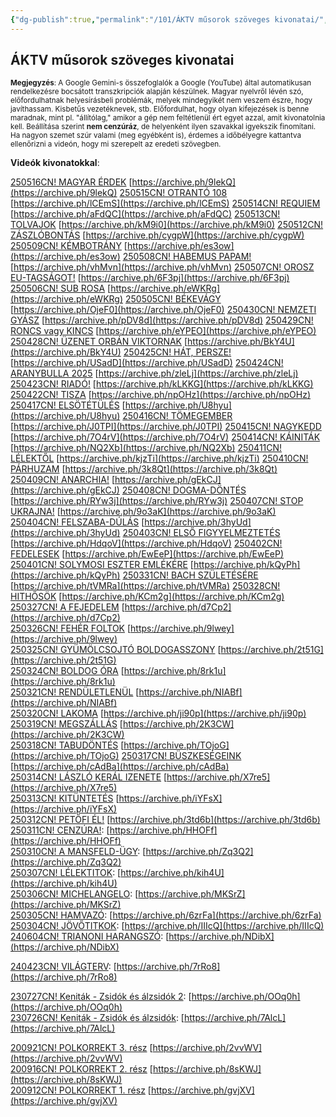 ```yaml
---
{"dg-publish":true,"permalink":"/101/ÁKTV műsorok szöveges kivonatai/","title":"ÁKTV műsorok szöveges kivonatai","created":"2025-03-05T15:52","updated":"2025-05-16T23:52"}
---
```



## ÁKTV műsorok szöveges kivonatai



<small>**Megjegyzés**: A Google Gemini-s összefoglalók a Google (YouTube) által automatikusan rendelkezésre bocsátott transzkripciók alapján készülnek. Magyar nyelvről lévén szó, előfordulhatnak helyesírásbeli problémák, melyek mindegyikét nem veszem észre, hogy javíthassam. Kisbetűs vezetéknevek, stb. Előfordulhat, hogy olyan kifejezések is benne maradnak, mint pl. "állítólag," amikor a gép nem feltétlenül ért egyet azzal, amit kivonatolnia kell. Beállítása szerint **nem cenzúráz**, de helyenként ilyen szavakkal igyekszik finomítani. Ha nagyon szemet szúr valami (meg egyébként is), érdemes a időbélyegre kattantva ellenőrizni a videón, hogy mi szerepelt az eredeti szövegben.</small>

**Videók kivonatokkal**:  

[250516CN! MAGYAR ÉRDEK](https://rumble.com/v6tgxlj-250516cn-magyar-rdek-kubnyi-tams-ktv.html)  [https://archive.ph/9lekQ](https://archive.ph/9lekQ)
[250515CN! OTRANTÓ 108](https://rumble.com/v6tfcnp-250515cn-otrant-108-kubnyi-tams-ktv.html)  [https://archive.ph/lCEmS](https://archive.ph/lCEmS)
[250514CN! REQUIEM](https://rumble.com/v6tdpxd-250514cn-requiem-kubnyi-tams-ktv.html)  [https://archive.ph/aFdQC](https://archive.ph/aFdQC)
[250513CN! TOLVAJOK](https://rumble.com/v6tc3az-250513cn-tolvajok-kubnyi-tams-ktv.html)  [https://archive.ph/kM9i0](https://archive.ph/kM9i0)
[250512CN! ZÁSZLÓBONTÁS](https://rumble.com/v6taerr-250512cn-zszlbonts-kubnyi-tams-ktv.html)  [https://archive.ph/cygpW](https://archive.ph/cygpW)
[250509CN! KÉMBOTRÁNY](https://rumble.com/v6t6lj5-250509cn-kmbotrny-kubnyi-tams-ktv.html)  [https://archive.ph/es3ow](https://archive.ph/es3ow)
[250508CN! HABEMUS PAPAM!](https://rumble.com/v6t50bh-250508cn-habemus-papam-kubnyi-tams-ktv.html)  [https://archive.ph/vhMvn](https://archive.ph/vhMvn)
[250507CN! OROSZ EU-TAGSÁGOT!](https://rumble.com/v6t3cav-250507cn-orosz-eu-tagsgot-kubnyi-tams-ktv.html)  [https://archive.ph/6F3pj](https://archive.ph/6F3pj)
[250506CN! SUB ROSA](https://rumble.com/v6t1our-250506n-sub-rosa-kubnyi-tams-ktv.html)  [https://archive.ph/eWKRg](https://archive.ph/eWKRg)
[250505CN! BÉKEVÁGY](https://rumble.com/v6szzyb-250505cn-bkevgy-kubnyi-tams-ktv.html)  [https://archive.ph/OjeF0](https://archive.ph/OjeF0)
[250430CN! NEMZETI GYÁSZ](https://rumble.com/v6ssamn-250430cn-nemzeti-gysz-kubnyi-tams-ktv.html)  [https://archive.ph/pDV8d](https://archive.ph/pDV8d)
[250429CN! RONCS vagy KINCS](https://rumble.com/v6sqph1-250429cn-roncs-vagy-kincs-kubnyi-tams-ktv.html)  [https://archive.ph/eYPEO](https://archive.ph/eYPEO)
[250428CN! ÜZENET ORBÁN VIKTORNAK](https://rumble.com/v6sp2gv-250428cn-zenet-orbn-viktornak-kubnyi-tams-ktv.html)  [https://archive.ph/BkY4U](https://archive.ph/BkY4U)
[250425CN! HÁT, PERSZE!](https://rumble.com/v6skkth-250425cn-ht-persze-kubnyi-tams-ktv.html)  [https://archive.ph/USadD](https://archive.ph/USadD)
[250424CN! ARANYBULLA 2025](https://rumble.com/v6sixan-250424cn-aranybulla-2025-kubnyi-tams-ktv.html)  [https://archive.ph/zleLj](https://archive.ph/zleLj)
[250423CN! RIADÓ!](https://rumble.com/v6shapv-250423cn-riad-kubnyi-tams-ktv.html)  [https://archive.ph/kLKKG](https://archive.ph/kLKKG)
[250422CN! TISZA](https://rumble.com/v6sfmjh-250422cn-tisza-kubnyi-tams-ktv.html)  [https://archive.ph/npOHz](https://archive.ph/npOHz)
[250417CN! ELSÖTÉTÜLÉS](https://rumble.com/v6s8puh-250417cn-elsttls-kubnyi-tams-ktv.html)  [https://archive.ph/U8hyu](https://archive.ph/U8hyu)
[250416CN! TÖMEGEMBER](https://rumble.com/v6s6jib-250416cn-tmegember-kubnyi-tams-ktv.html)  [https://archive.ph/J0TPI](https://archive.ph/J0TPI)
[250415CN! NAGYKEDD](https://rumble.com/v6s4w7b-250415cn-nagykedd-kubnyi-tams-ktv.html)  [https://archive.ph/7O4rV](https://archive.ph/7O4rV)
[250414CN! KÁINITÁK](https://rumble.com/v6s39kb-25044cn-kinitk-kubny-tams-ktv.html)  [https://archive.ph/NQ2Xb](https://archive.ph/NQ2Xb)
[250411CN! LÉLEKTŐL](https://rumble.com/v6ryw61-250411cn-llektl-kubnyi-tams-ktv.html)  [https://archive.ph/kjzTi](https://archive.ph/kjzTi)
[250410CN! PÁRHUZAM](https://rumble.com/v6ry6ln-250410cn-prhuzam-kubnyi-tams-ktv.html)  [https://archive.ph/3k8Qt](https://archive.ph/3k8Qt)
[250409CN! ANARCHIA!](https://rumble.com/v6rvn0f-250409cn-anarchia-kubnyi-tams-ktv.html)  [https://archive.ph/gEkCJ](https://archive.ph/gEkCJ)
[250408CN! DOGMA-DÖNTÉS](https://rumble.com/v6ru2hj-250408cn-dogma-dnts-kubnyi-tams-ktv.html)  [https://archive.ph/RYw3j](https://archive.ph/RYw3j)
[250407CN! STOP UKRAJNA!](https://rumble.com/v6rserp-250407cn-stop-ukrajna-kubnyi-tams-ktv.html)  [https://archive.ph/9o3aK](https://archive.ph/9o3aK)
[250404CN! FELSZABA-DÚLÁS](https://rumble.com/v6rnobx-250404cn-felszaba-dls-kubnyi-tams-ktv.html)  [https://archive.ph/3hyUd](https://archive.ph/3hyUd)
[250403CN! ELSŐ FIGYYELMEZTETÉS](https://rumble.com/v6rlzsp-250403cn-els-figyyelmeztets-kubnyi-tams-ktv.html)  [https://archive.ph/HdqoV](https://archive.ph/HdqoV)
[250402CN! FEDELESEK](https://rumble.com/v6rkbw1-250402cn-fedelesek-kubnyi-tams-ktv.html)  [https://archive.ph/EwEeP](https://archive.ph/EwEeP)  
[250401CN! SOLYMOSI ESZTER EMLÉKÉRE](https://rumble.com/v6riqdv-250401cn-solymosi-eszter-emlkre-kubnyi-tams-ktv.html)  [https://archive.ph/kQyPh](https://archive.ph/kQyPh)
[250331CN! BACH SZÜLETÉSÉRE](https://rumble.com/v6rh3h5-250331cn-bach-szletsre-kubnyi-tams-ktv.html)  [https://archive.ph/tVMRa](https://archive.ph/tVMRa)
[250328CN! HITHŐSÖK](https://rumble.com/v6rcemw-250328cn-hithsk-kubnyi-tams-ktv.html)  [https://archive.ph/KCm2g](https://archive.ph/KCm2g)  
[250327CN! A FEJEDELEM](https://rumble.com/v6ran3c-250327cn-a-fejedelem-kubnyi-tams-ktv.html)  [https://archive.ph/d7Cp2](https://archive.ph/d7Cp2)  
[250326CN! FEHÉR FOLTOK](https://rumble.com/v6r8yie-250326cn-fehr-foltok-kubnyi-tams-ktv.html)  [https://archive.ph/9lwey](https://archive.ph/9lwey)  
[250325CN! GYÜMÖLCSOJTÓ BOLDOGASSZONY](https://rumble.com/v6r719y-250325cn-gymlcsojt-boldogasszony-kubnyi-tams-ktv.html)  [https://archive.ph/2t51G](https://archive.ph/2t51G)  
[250324CN! BOLDOG ÓRA](https://rumble.com/v6r55zy-250324cn-boldog-ra-kubnyi-tams-ktv.html)  [https://archive.ph/8rk1u](https://archive.ph/8rk1u)  
[250321CN! RENDÜLETLENÜL](https://rumble.com/v6r030o-250321cn-rendletlenl-kubnyi-tams-ktv.html)  [https://archive.ph/NIABf](https://archive.ph/NIABf)  
[250320CN! LAKOMA](https://rumble.com/v6qy9vy-250320cn-lakoma-kubnyi-tams-ktv.html)  [https://archive.ph/ji90p](https://archive.ph/ji90p)  
[250319CN! MEGSZÁLLÁS](https://rumble.com/v6qwg38-250319cn-megszlls-kubnyi-tams-ktv.html)  [https://archive.ph/2K3CW](https://archive.ph/2K3CW)  
[250318CN! TABUDÖNTÉS](https://rumble.com/v6qun42-250318cn-tabudnts-kubnyi-tams-ktv.html)  [https://archive.ph/TOjoG](https://archive.ph/TOjoG)
[250317CN! BÜSZKESÉGEINK](https://rumble.com/v6qslio-250317cn-bszkesgeink-kubnyi-tams-ktv.html)  [https://archive.ph/cAdBa](https://archive.ph/cAdBa)  
[250314CN! LÁSZLÓ KERÁL IZENETE](https://rumble.com/v6qn5d8-250314cn-lszl-kerl-izenete.html)  [https://archive.ph/X7re5](https://archive.ph/X7re5)  
[250313CN! KITÜNTETÉS](https://rumble.com/v6qlduq-250313cn-kitntets-kubnyi-tams-ktv.html)  [https://archive.ph/iYFsX](https://archive.ph/iYFsX)  
[250312CN! PETŐFI ÉL!](https://rumble.com/v6qjivo-250312cn-petfi-l-kubnyi-tams-ktv.html)  [https://archive.ph/3td6b](https://archive.ph/3td6b)  
[250311CN! CENZÚRA!](https://rumble.com/v6qhoqu-250311cn-cenzra-kubnyi-tams-ktv.html):  [https://archive.ph/HHOFf](https://archive.ph/HHOFf)  
[250310CN! A MANSFELD-ÜGY](https://rumble.com/v6qfvdc-250310cn-a-mansfeld-gy-kubnyi-tams-ktv.html):  [https://archive.ph/Zq3Q2](https://archive.ph/Zq3Q2)  
[250307CN! LÉLEKTITOK](https://rumble.com/v6qanta-250307cn-llektitok-kubnyi-tams-ktv.html):  [https://archive.ph/kih4U](https://archive.ph/kih4U)  
[250306CN! MICHELANGELO](https://rumble.com/v6q8q18-250306cn-michelangelo-kubnyi-tams.html):  [https://archive.ph/MKSrZ](https://archive.ph/MKSrZ)  
[250305CN! HAMVAZÓ](https://rumble.com/v6q6vv6-250305cn-hamvaz-kubnyi-tams-ktv.html):  [https://archive.ph/6zrFa](https://archive.ph/6zrFa)  
[250304CN! JÖVŐTITKOK](https://rumble.com/v6q6e1y-250304cn-jvtitkok-kubnyi-tams.html):  [https://archive.ph/IIIcQ](https://archive.ph/IIIcQ)  
[240604CN! TRIANONI HARANGSZÓ](https://rumble.com/v6qcpdu-240604cn-trianoni-harangsz-kubnyi-tams-ktv.html):  [https://archive.ph/NDibX](https://archive.ph/NDibX)  

[240423CN! VILÁGTERV](https://rumble.com/v6qfeg2-vilgterv-ktv-240423cn.html):  [https://archive.ph/7rRo8](https://archive.ph/7rRo8)  

[230727CN! Keniták - Zsidók és álzsidók 2](https://rumble.com/v6qj25e-zsidk-s-lzsidk-2.html):  [https://archive.ph/OOq0h](https://archive.ph/OOq0h)  
[230726CN! Keniták - Zsidók és álzsidók](https://rumble.com/v6qj226-zsidk-s-lzsidk.html):  [https://archive.ph/7AlcL](https://archive.ph/7AlcL)  

[200921CN! POLKORREKT 3. rész](https://rumble.com/v6qnlis-200921cn-polkorrekt-3.-rsz-kubnyi-tams-ktv.html)  [https://archive.ph/2vvWV](https://archive.ph/2vvWV)  
[200916CN! POLKORREKT 2. rész](https://rumble.com/v6qnlh2-200916cn-polkorrekt-2.-rsz-kubnyi-tams-ktv.html)  [https://archive.ph/8sKWJ](https://archive.ph/8sKWJ)  
[200912CN! POLKORREKT 1. rész](https://rumble.com/v6qnl4a-200912cn-polkorrekt-1.-rsz-kubnyi-tams-ka.html)  [https://archive.ph/gvjXV](https://archive.ph/gvjXV)